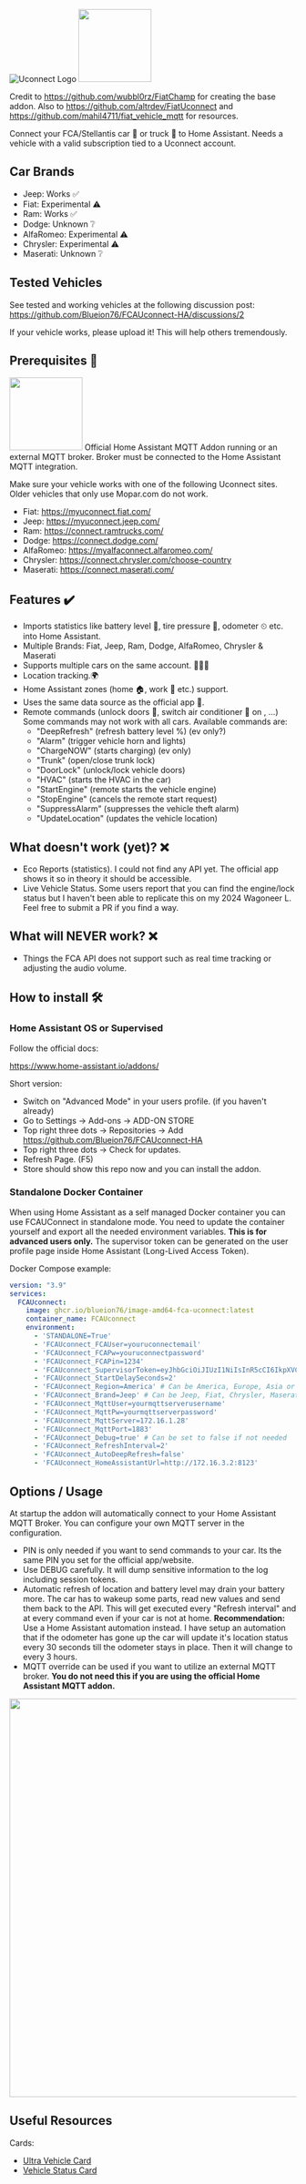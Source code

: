 ![Uconnect Logo](https://www.driveuconnect.com/content/dam/uconnect/global/header/Uconnect-small.png) <img src="https://upload.wikimedia.org/wikipedia/en/thumb/4/49/Home_Assistant_logo_%282023%29.svg/2048px-Home_Assistant_logo_%282023%29.svg.png" width="128" height="128"> 

Credit to https://github.com/wubbl0rz/FiatChamp for creating the base addon. Also to https://github.com/altrdev/FiatUconnect and https://github.com/mahil4711/fiat_vehicle_mqtt for resources.

Connect your FCA/Stellantis car 🚗 or truck 🚚 to Home Assistant. Needs a vehicle with a valid subscription tied to a Uconnect account.

## Car Brands

- Jeep: Works ✅
- Fiat: Experimental ⚠️
- Ram: Works ✅
- Dodge: Unknown ❔
- AlfaRomeo: Experimental ⚠️
- Chrysler: Experimental ⚠️
- Maserati: Unknown ❔

## Tested Vehicles

See tested and working vehicles at the following discussion post: https://github.com/Blueion76/FCAUconnect-HA/discussions/2

If your vehicle works, please upload it! This will help others tremendously.

## Prerequisites 📃

<img src="https://raw.githubusercontent.com/Blueion76/FCAUconnect-HA/refs/heads/master/mqtt-logo.png" width="128" height="128"> 
Official Home Assistant MQTT Addon running or an external MQTT broker. Broker must be connected to the Home Assistant MQTT integration.


Make sure your vehicle works with one of the following Uconnect sites. Older vehicles that only use Mopar.com do not work.

- Fiat: https://myuconnect.fiat.com/
- Jeep: https://myuconnect.jeep.com/
- Ram: https://connect.ramtrucks.com/
- Dodge: https://connect.dodge.com/
- AlfaRomeo: https://myalfaconnect.alfaromeo.com/
- Chrysler: https://connect.chrysler.com/choose-country
- Maserati: https://connect.maserati.com/

## Features ✔️

- Imports statistics like battery level 🔋, tire pressure ‍💨, odometer ⏲ etc. into Home Assistant.
- Multiple Brands: Fiat, Jeep, Ram, Dodge, AlfaRomeo, Chrysler & Maserati
- Supports multiple cars on the same account. 🚙🚗🚕
- Location tracking.🌍
- Home Assistant zones (home 🏠, work 🏦 etc.) support.
- Uses the same data source as the official app 📱.
- Remote commands (unlock doors 🚪, switch air conditioner 🧊 on , ...) Some commands may not work with all cars. Available commands are:
  - "DeepRefresh" (refresh battery level %) (ev only?)
  - "Alarm" (trigger vehicle horn and lights)
  - "ChargeNOW" (starts charging) (ev only)
  - "Trunk" (open/close trunk lock)
  - "DoorLock" (unlock/lock vehicle doors)
  - "HVAC" (starts the HVAC in the car)
  - "StartEngine" (remote starts the vehicle engine)
  - "StopEngine" (cancels the remote start request)
  - "SuppressAlarm" (suppresses the vehicle theft alarm)
  - "UpdateLocation" (updates the vehicle location)

## What doesn't work (yet)? ❌

- Eco Reports (statistics). I could not find any API yet. The official app shows it so in theory it should be accessible.
- Live Vehicle Status. Some users report that you can find the engine/lock status but I haven't been able to replicate this on my 2024 Wagoneer L. Feel free to submit a PR if you find a way.

## What will NEVER work? ❌

- Things the FCA API does not support such as real time tracking or adjusting the audio volume.

## How to install 🛠️

### Home Assistant OS or Supervised

Follow the official docs:

https://www.home-assistant.io/addons/ 

Short version:

- Switch on "Advanced Mode" in your users profile. (if you haven't already)
- Go to Settings -> Add-ons -> ADD-ON STORE
- Top right three dots -> Repositories -> Add https://github.com/Blueion76/FCAUconnect-HA
- Top right three dots -> Check for updates.
- Refresh Page. (F5)
- Store should show this repo now and you can install the addon.

### Standalone Docker Container

When using Home Assistant as a self managed Docker container you can use FCAUConnect in standalone mode. You need to update the container yourself and export all the needed environment variables. __This is for advanced users only.__
The supervisor token can be generated on the user profile page inside Home Assistant (Long-Lived Access Token).

Docker Compose example:

``` yaml
version: "3.9"                                                                                                                                     
services:
  FCAUconnect:
    image: ghcr.io/blueion76/image-amd64-fca-uconnect:latest 
    container_name: FCAUconnect
    environment:
      - 'STANDALONE=True'
      - 'FCAUconnect_FCAUser=youruconnectemail'
      - 'FCAUconnect_FCAPw=youruconnectpassword'
      - 'FCAUconnect_FCAPin=1234'
      - 'FCAUconnect_SupervisorToken=eyJhbGciOiJIUzI1NiIsInR5cCI6IkpXVCJ9.eyJpc3MiOiI5NGFmMGJhZTFjYTQ0ODk2YWEzYjgzMGI5YmE4NGQxNiIsImlhdCI6MTY3MDA3Mjc'
      - 'FCAUconnect_StartDelaySeconds=2'
      - 'FCAUconnect_Region=America' # Can be America, Europe, Asia or Canada
      - 'FCAUconnect_Brand=Jeep' # Can be Jeep, Fiat, Chrysler, Maserati, AlfaRomeo, Ram, or Dodge
      - 'FCAUconnect_MqttUser=yourmqttserverusername'
      - 'FCAUconnect_MqttPw=yourmqttserverpassword'
      - 'FCAUconnect_MqttServer=172.16.1.28'
      - 'FCAUconnect_MqttPort=1883'
      - 'FCAUconnect_Debug=true' # Can be set to false if not needed
      - 'FCAUconnect_RefreshInterval=2'
      - 'FCAUconnect_AutoDeepRefresh=false'
      - 'FCAUconnect_HomeAssistantUrl=http://172.16.3.2:8123'
```
## Options / Usage

At startup the addon will automatically connect to your Home Assistant MQTT Broker. You can configure your own MQTT server in the configuration.

- PIN is only needed if you want to send commands to your car. Its the same PIN you set for the official app/website.
- Use DEBUG carefully. It will dump sensitive information to the log including session tokens.
- Automatic refresh of location and battery level may drain your battery more. The car has to wakeup some parts, read new values and send them back to the API. This will get executed every "Refresh interval" and at every command even if your car is not at home. __Recommendation:__  Use a Home Assistant automation instead. I have setup an automation that if the odometer has gone up the car will update it's location status every 30 seconds till the odometer stays in place. Then it will change to every 3 hours.
- MQTT override can be used if you want to utilize an external MQTT broker. __You do not need this if you are using the official Home Assistant MQTT addon.__

<img src="https://raw.githubusercontent.com/Blueion76/FCAUconnect-HA/refs/heads/master/options.png" width="700px">

## Useful Resources

Cards: 
  - [Ultra Vehicle Card](https://github.com/WJDDesigns/Ultra-Vehicle-Card)
  - [Vehicle Status Card](https://github.com/ngocjohn/vehicle-status-card)
  
